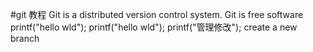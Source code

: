 #git 教程
Git is a distributed version control system.
Git is free software
printf("hello wld");
printf("hello wld");
printf("管理修改");
create a new branch